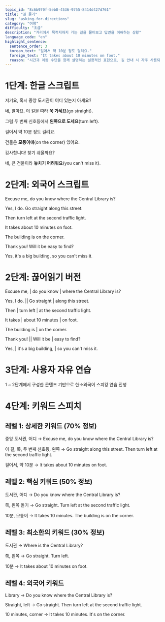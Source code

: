 ```yaml
---
topic_id: "8c6b970f-5eb8-4536-9755-8414d427d761"
title: "길 묻기"
slug: "asking-for-directions"
category: "여행"
difficulty: "초급"
description: "거리에서 목적지까지 가는 길을 물어보고 답변을 이해하는 상황"
language_code: "en"
highlight_sentence:
  sentence_order: 3
  korean_text: "걸어서 약 10분 정도 걸려요."
  foreign_text: "It takes about 10 minutes on foot."
  reason: "시간과 이동 수단을 함께 설명하는 실용적인 표현으로, 길 안내 시 자주 사용되는 핵심 문장입니다."
---
```


# 1단계: 한글 스크립트

저기요, 혹시 중앙 도서관이 어디 있는지 아세요?

네, 알아요. 이 길을 따라 **쭉 가세요**{go straight}.

그럼 두 번째 신호등에서 **왼쪽으로 도세요**{turn left}.

걸어서 약 10분 정도 걸려요.

건물은 **모퉁이에**{on the corner} 있어요.

감사합니다! 찾기 쉬울까요?

네, 큰 건물이라 **놓치기 어려워요**{you can't miss it}.

# 2단계: 외국어 스크립트

Excuse me, do you know where the Central Library is?

Yes, I do. Go straight along this street.

Then turn left at the second traffic light.

It takes about 10 minutes on foot.

The building is on the corner.

Thank you! Will it be easy to find?

Yes, it's a big building, so you can't miss it.

# 2단계: 끊어읽기 버전

Excuse me, | do you know | where the Central Library is?

Yes, I do. || Go straight | along this street.

Then | turn left | at the second traffic light.

It takes | about 10 minutes | on foot.

The building is | on the corner.

Thank you! || Will it be | easy to find?

Yes, | it's a big building, | so you can't miss it.

# 3단계: 사용자 자유 연습

1 ~ 2단계에서 구성한 콘텐츠 기반으로 한→외국어 스피킹 연습 진행

# 4단계: 키워드 스피치

## 레벨 1: 상세한 키워드 (70% 정보)

중앙 도서관, 어디 → Excuse me, do you know where the Central Library is?

이 길, 쭉, 두 번째 신호등, 왼쪽 → Go straight along this street. Then turn left at the second traffic light.

걸어서, 약 10분 → It takes about 10 minutes on foot.

## 레벨 2: 핵심 키워드 (50% 정보)

도서관, 어디 → Do you know where the Central Library is?

쭉, 왼쪽 돌기 → Go straight. Turn left at the second traffic light.

10분, 모퉁이 → It takes 10 minutes. The building is on the corner.

## 레벨 3: 최소한의 키워드 (30% 정보)

도서관 → Where is the Central Library?

쭉, 왼쪽 → Go straight. Turn left.

10분 → It takes about 10 minutes on foot.

## 레벨 4: 외국어 키워드

Library → Do you know where the Central Library is?

Straight, left → Go straight. Then turn left at the second traffic light.

10 minutes, corner → It takes 10 minutes. It's on the corner.
